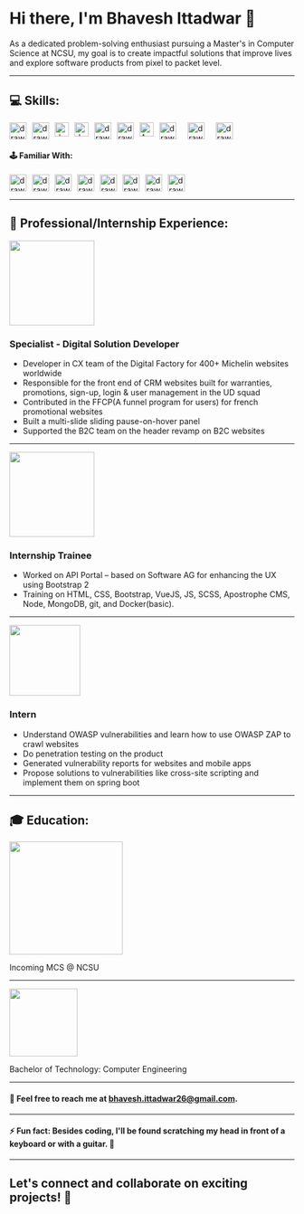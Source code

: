 # Hi there, I'm Bhavesh Ittadwar 👋

As a dedicated problem-solving enthusiast pursuing a Master's in Computer Science at NCSU, my goal is to create impactful solutions that improve lives and explore software products from pixel to packet level.
<hr>

## 💻 Skills:
<div style='display: flex;gap: 10px;'>
  <img src="https://user-images.githubusercontent.com/25181517/192158954-f88b5814-d510-4564-b285-dff7d6400dad.png" alt="drawing" width="30px"/>
  <img src="https://user-images.githubusercontent.com/25181517/183898674-75a4a1b1-f960-4ea9-abcb-637170a00a75.png" alt="drawing" width="30px"/>
  <img src="https://user-images.githubusercontent.com/25181517/117447155-6a868a00-af3d-11eb-9cfe-245df15c9f3f.png" alt="drawing" width="25px"/>
  <img src="https://github.com/marwin1991/profile-technology-icons/assets/136815194/e56b5093-2f58-40cc-b194-5bdde41077b5" alt="drawing" width="25px"/>
  <img src="https://user-images.githubusercontent.com/25181517/192158956-48192682-23d5-4bfc-9dfb-6511ade346bc.png" alt="drawing" width="30px"/>
  <img src="https://user-images.githubusercontent.com/25181517/183898054-b3d693d4-dafb-4808-a509-bab54cf5de34.png" alt="drawing" width="30px"/>
  <img src="https://myictsolutions.nl/assets/images/png/apostrophe-logo.png" alt="Apostrophe CMS" width="25px"/>
  <img src="https://user-images.githubusercontent.com/25181517/183568594-85e280a7-0d7e-4d1a-9028-c8c2209e073c.png" alt="drawing" width="30px"/>
  <img src="https://user-images.githubusercontent.com/25181517/121401671-49102800-c959-11eb-9f6f-74d49a5e1774.png" alt="drawing" width="30px" style="margin: 0 10px;"/> 
  <img src="https://user-images.githubusercontent.com/25181517/192108372-f71d70ac-7ae6-4c0d-8395-51d8870c2ef0.png" alt="drawing" width="30px"/>
</div>

#### 🕹️ Familiar With:

<div style='display: flex;gap: 10px;'>
  <img src="https://user-images.githubusercontent.com/25181517/117448124-a2da9800-af3e-11eb-85d2-bd1b69b65603.png" alt="drawing" width="30px"/>
  <img src="https://user-images.githubusercontent.com/25181517/192106070-46255bcf-65e6-4c6b-a296-bf8d0d8fb2a7.png" alt="drawing" width="30px"/>
  <img src="https://user-images.githubusercontent.com/25181517/192106073-90fffafe-3562-4ff9-a37e-c77a2da0ff58.png" alt="drawing" width="30px"/>
  <img src="https://user-images.githubusercontent.com/25181517/117201156-9a724800-adec-11eb-9a9d-3cd0f67da4bc.png" alt="drawing" width="30px"/>
  <img src="https://user-images.githubusercontent.com/25181517/182884177-d48a8579-2cd0-447a-b9a6-ffc7cb02560e.png" alt="drawing" width="30px"/>
  <img src="https://user-images.githubusercontent.com/25181517/117207330-263ba280-adf4-11eb-9b97-0ac5b40bc3be.png" alt="drawing" width="30px"/>
  <img src="https://user-images.githubusercontent.com/25181517/192108376-c675d39b-90f6-4073-bde6-5a9291644657.png" alt="drawing" width="30px"/>
  <img src="https://user-images.githubusercontent.com/25181517/187955008-981340e6-b4cc-441b-80cf-7a5e94d29e7e.png" alt="drawing" width="30px"/>
</div>
<hr>

## 🏢 Professional/Internship Experience:

<img src="https://cdn.freebiesupply.com/images/large/2x/michelin-logo-png-transparent.png" width="150px">

### Specialist - Digital Solution Developer
  - Developer in CX team of the Digital Factory for 400+ Michelin websites worldwide
  - Responsible for the front end of CRM websites built for warranties, promotions, sign-up, login & user management in the UD squad
  - Contributed in the FFCP(A funnel program for users) for french promotional websites
  - Built a multi-slide sliding pause-on-hover panel
  - Supported the B2C team on the header revamp on B2C websites
<hr>
<img src="https://cdn.freebiesupply.com/images/large/2x/michelin-logo-png-transparent.png" width="150px">

### Internship Trainee
  - Worked on API Portal – based on Software AG for enhancing the UX using Bootstrap 2
  - Training on HTML, CSS, Bootstrap, VueJS, JS, SCSS, Apostrophe CMS, Node, MongoDB, git, and Docker(basic).
<hr>
<img src="https://abb.bluecoiniot.com/img/logoblue.png" width="125px">

### Intern
  - Understand OWASP vulnerabilities and learn how to use OWASP ZAP to crawl websites
  - Do penetration testing on the product
  - Generated vulnerability reports for websites and mobile apps
  - Propose solutions to vulnerabilities like cross-site scripting and implement them on spring boot
<hr>

## 🎓 Education:
<img src="https://brand.ncsu.edu/img/downloads/logo-01.jpg" width="200px">

Incoming MCS @ NCSU

<hr>
<img src="https://www.vishwakarmainternational.com/images/logo/VIT-logo.png" width="120px">

Bachelor of Technology: Computer Engineering

<hr>

#### 📧 Feel free to reach me at bhavesh.ittadwar26@gmail.com.

<hr>

#### ⚡ Fun fact: Besides coding, I'll be found scratching my head in front of a keyboard or with a guitar. 🎹
<hr>

## Let's connect and collaborate on exciting projects! 🤝
